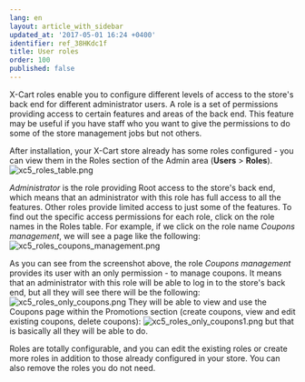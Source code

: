 ```yaml
---
lang: en
layout: article_with_sidebar
updated_at: '2017-05-01 16:24 +0400'
identifier: ref_38HKdc1f
title: User roles
order: 100
published: false
---
```

X-Cart roles enable you to configure different levels of access to the store's back end for different administrator users. A role is a set of permissions providing access to certain features and areas of the back end. This feature may be useful if you have staff who you want to give the permissions to do some of the store management jobs but not others.

After installation, your X-Cart store already has some roles configured - you can view them in the Roles section of the Admin area (**Users** > **Roles**).
    ![xc5_roles_table.png]({{site.baseurl}}/attachments/ref_38HKdc1f/xc5_roles_table.png)

_Administrator_ is the role providing Root access to the store's back end, which means that an administrator with this role has full access to all the features.
Other roles provide limited access to just some of the features. To find out the specific access permissions for each role, click on the role names in the Roles table. For example, if we click on the role name _Coupons management_, we will see a page like the following:
![xc5_roles_coupons_management.png]({{site.baseurl}}/attachments/ref_38HKdc1f/xc5_roles_coupons_management.png)

As you can see from the screenshot above, the role _Coupons management_ provides its user with an only permission - to manage coupons. It means that an administrator with this role will be able to log in to the store's back end, but all they will see there will be the following:
![xc5_roles_only_coupons.png]({{site.baseurl}}/attachments/ref_38HKdc1f/xc5_roles_only_coupons.png)
They will be able to view and use the Coupons page within the Promotions section (create coupons, view and edit existing coupons, delete coupons):
![xc5_roles_only_coupons1.png]({{site.baseurl}}/attachments/ref_38HKdc1f/xc5_roles_only_coupons1.png)
but that is basically all they will be able to do.

Roles are totally configurable, and you can edit the existing roles or create more roles in addition to those already configured in your store. You can also remove the roles you do not need.
